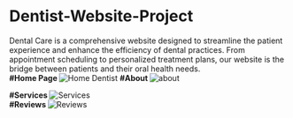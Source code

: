 # Dentist-Website-Project
Dental Care is a comprehensive website designed to streamline the patient experience and enhance the efficiency of dental practices. From appointment scheduling to personalized treatment plans, our website is the bridge between patients and their oral health needs. <br>
<strong> #Home Page </strong>
![Home Dentist](https://github.com/Sanket-825/Dentist-Website-Project/assets/123058949/092b276b-1e41-4dbf-aabd-e382b88628a7)
<strong> #About </strong>
![about](https://github.com/Sanket-825/Dentist-Website-Project/assets/123058949/4195e91a-9115-40f6-8ee8-9ded3c2825a6)

<strong> #Services </strong>
![Services](https://github.com/Sanket-825/Dentist-Website-Project/assets/123058949/fd8932db-4422-4de3-b44a-e23c8ebdacb0) <br>
<strong> #Reviews </strong>
![Reviews](https://github.com/Sanket-825/Dentist-Website-Project/assets/123058949/a4d62ea8-8f9f-4419-8b0f-34dc0284b1df)
